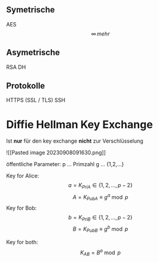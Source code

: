 ## Symetrische
AES
$$
{\infty}\,mehr
$$
## Asymetrische
RSA
DH
## Protokolle
HTTPS (SSL / TLS)
SSH

# Diffie Hellman Key Exchange

Ist **nur** für den key exchange **nicht** zur Verschlüsselung

![[Pasted image 20230908091630.png]]

öffentliche Parameter: p  ... Primzahl
					g  ... {1,2,...}

Key for Alice:
$$
a = K_{PriA} \in \{1,2,\dots,p-2\}
$$
$$
A = K_{PubA} \equiv g^a \bmod p
$$
Key for Bob:
$$
b = K_{PriB} \in \{1,2,\dots,p-2\}
$$
$$
B = K_{PubB}  \equiv g^b \bmod p
$$

Key for both:
$$
K_{AB} = B^a \bmod p 
$$


